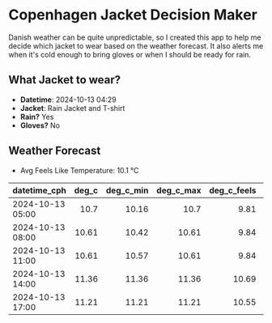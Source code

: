 
# Copenhagen Jacket Decision Maker

Danish weather can be quite unpredictable, so I created this app to help me decide which jacket to wear based on the weather forecast. 
It also alerts me when it's cold enough to bring gloves or when I should be ready for rain.

## What Jacket to wear?

- **Datetime**: 2024-10-13 04:29
- **Jacket**: Rain Jacket and T-shirt
- **Rain?** Yes
- **Gloves?** No

## Weather Forecast
- Avg Feels Like Temperature: 10.1 °C

| datetime_cph     |   deg_c |   deg_c_min |   deg_c_max |   deg_c_feels | weather   | wind   | rain   |
|:-----------------|--------:|------------:|------------:|--------------:|:----------|:-------|:-------|
| 2024-10-13 05:00 |   10.7  |       10.16 |       10.7  |          9.81 | Rain      | Medium | Low    |
| 2024-10-13 08:00 |   10.61 |       10.42 |       10.61 |          9.84 | Rain      | Medium | Medium |
| 2024-10-13 11:00 |   10.61 |       10.57 |       10.61 |          9.84 | Rain      | Low    | Low    |
| 2024-10-13 14:00 |   11.36 |       11.36 |       11.36 |         10.69 | Rain      | Low    | Low    |
| 2024-10-13 17:00 |   11.21 |       11.21 |       11.21 |         10.55 | Rain      | Low    | Low    |
        